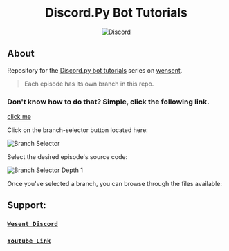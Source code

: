 <div align="center">
  <h1>Discord.Py Bot Tutorials</h1>
  <a href="https://discord.gg/ZCxZ7cj5BQ">
    <img src="https://discordapp.com/api/guilds/898553977816354877/widget.png" alt="Discord" />
  </a>
</div>

## About

Repository for the [Discord.py bot tutorials](https://www.youtube.com/playlist?list=PLcsmHdQZxRKAUpnObYljf0gKyt5DUzfJz) series on [wensent](https://www.youtube.com/c/wensent).

> Each episode has its own branch in this repo.

### Don't know how to do that? Simple, click the following link.
[click me](https://help.github.com/en/github/administering-a-repository/viewing-branches-in-your-repository)

Click on the branch-selector button located here:

![Branch Selector](http://d.radikal.ru/d21/2110/94/5e45264b1b18.png)

Select the desired episode's source code:

![Branch Selector Depth 1](https://b.radikal.ru/b37/2110/65/95d63030d83a.png)

Once you've selected a branch, you can browse through the files available:

## Support:

### <a href="https://discord.gg/ZCxZ7cj5BQ">`Wesent Discord`</a>
### <a href="https://www.youtube.com/wensent">`Youtube Link`</a>

